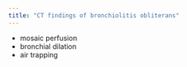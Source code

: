 ```yaml
---
title: "CT findings of bronchiolitis obliterans"
---
```

- mosaic perfusion
- bronchial dilation
- air trapping

